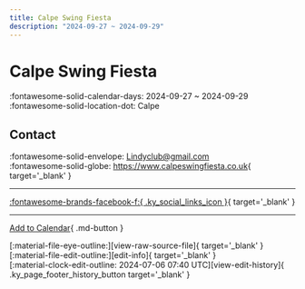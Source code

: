 ```yaml
---
title: Calpe Swing Fiesta
description: "2024-09-27 ~ 2024-09-29"
---
```


# Calpe Swing Fiesta 

:fontawesome-solid-calendar-days: 2024-09-27 ~ 2024-09-29  
:fontawesome-solid-location-dot: Calpe  

## Contact

:fontawesome-solid-envelope: <Lindyclub@gmail.com>  
:fontawesome-solid-globe: <https://www.calpeswingfiesta.co.uk>{ target='_blank' }  

---

 [:fontawesome-brands-facebook-f:{ .ky_social_links_icon }](https://www.facebook.com/profile.php?id=61552421964940){ target='_blank' }

---

[Add to Calendar](https://swing.news/ics/en/2024/es_ES/calpe-swing-fiesta-2024.ics){ .md-button }

<div class="ky_page_footer" markdown>
<div class="ky_page_footer_trailing" markdown="span">
[:material-file-eye-outline:][view-raw-source-file]{ target='_blank' }
[:material-file-edit-outline:][edit-info]{ target='_blank' }
</div>
<div class="ky_page_footer_leading" markdown="span">
[:material-clock-edit-outline: 2024-07-06 07:40 UTC][view-edit-history]{ .ky_page_footer_history_button target='_blank' }
</div>
</div>

[view-raw-source-file]: https://github.com/swingdance/events/blob/main/2024/es_ES/calpe-swing-fiesta-2024.json "View Raw Source File"
[edit-info]: https://github.com/swingdance/events/issues/new?assignees=&labels=update+event&projects=&template=03-update_entity.yml&title=%5B2024%2Fes_ES%5D%20Update%20Event%3A%20Calpe%20Swing%20Fiesta&region=es_ES&year=2024&id=calpe-swing-fiesta-2024&name=Calpe%20Swing%20Fiesta&org_id= "Edit Info"

[view-edit-history]: https://github.com/swingdance/events/commits/main/2024/es_ES/calpe-swing-fiesta-2024.json "View Edit History"
